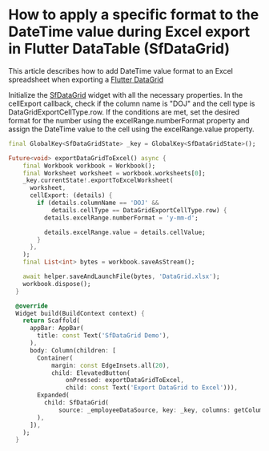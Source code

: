 # How to apply a specific format to the DateTime value during Excel export in Flutter DataTable (SfDataGrid)

This article describes how to add DateTime value format to an Excel spreadsheet when exporting a [Flutter DataGrid](https://www.syncfusion.com/flutter-widgets/flutter-datagrid)


Initialize the [SfDataGrid](https://pub.dev/documentation/syncfusion_flutter_datagrid/latest/datagrid/SfDataGrid-class.html) widget with all the necessary properties. In the cellExport callback, check if the column name is "DOJ" and the cell type is DataGridExportCellType.row. If the conditions are met, set the desired format for the number using the excelRange.numberFormat property and assign the DateTime value to the cell using the excelRange.value property.

```dart
final GlobalKey<SfDataGridState> _key = GlobalKey<SfDataGridState>();

Future<void> exportDataGridToExcel() async {
    final Workbook workbook = Workbook();
    final Worksheet worksheet = workbook.worksheets[0];
    _key.currentState!.exportToExcelWorksheet(
      worksheet,
      cellExport: (details) {
        if (details.columnName == 'DOJ' &&
            details.cellType == DataGridExportCellType.row) {
          details.excelRange.numberFormat = 'y-mm-d';

          details.excelRange.value = details.cellValue;
        }
      },
    );
    final List<int> bytes = workbook.saveAsStream();

    await helper.saveAndLaunchFile(bytes, 'DataGrid.xlsx');
    workbook.dispose();
  }

  @override
  Widget build(BuildContext context) {
    return Scaffold(
      appBar: AppBar(
        title: const Text('SfDataGrid Demo'),
      ),
      body: Column(children: [
        Container(
            margin: const EdgeInsets.all(20),
            child: ElevatedButton(
                onPressed: exportDataGridToExcel,
                child: const Text('Export DataGrid to Excel'))),
        Expanded(
          child: SfDataGrid(
              source: _employeeDataSource, key: _key, columns: getColumns),
        ),
      ]),
    );
  }

```
